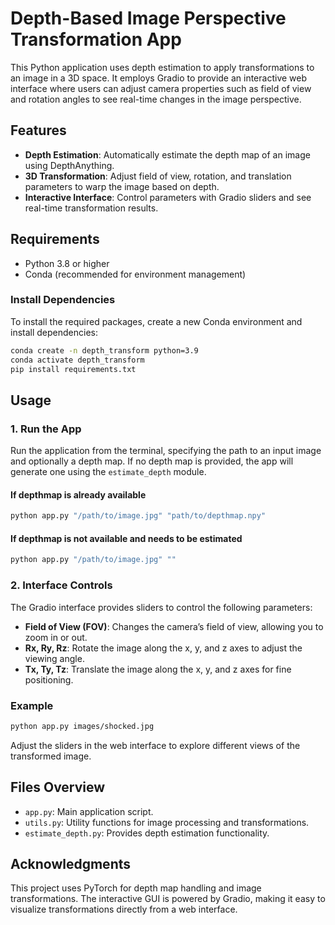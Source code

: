 # Depth-Based Image Perspective Transformation App

This Python application uses depth estimation to apply transformations to an image in a 3D space. It employs Gradio to provide an interactive web interface where users can adjust camera properties such as field of view and rotation angles to see real-time changes in the image perspective.

## Features

- **Depth Estimation**: Automatically estimate the depth map of an image using DepthAnything.
- **3D Transformation**: Adjust field of view, rotation, and translation parameters to warp the image based on depth.
- **Interactive Interface**: Control parameters with Gradio sliders and see real-time transformation results.

## Requirements

- Python 3.8 or higher
- Conda (recommended for environment management)

### Install Dependencies

To install the required packages, create a new Conda environment and install dependencies:

```bash
conda create -n depth_transform python=3.9
conda activate depth_transform
pip install requirements.txt
```

## Usage

### 1. Run the App

Run the application from the terminal, specifying the path to an input image and optionally a depth map. If no depth map is provided, the app will generate one using the `estimate_depth` module.

#### If depthmap is already available
```bash
python app.py "/path/to/image.jpg" "path/to/depthmap.npy"
```

#### If depthmap is not available and needs to be estimated
```bash
python app.py "/path/to/image.jpg" ""
```

### 2. Interface Controls

The Gradio interface provides sliders to control the following parameters:

- **Field of View (FOV)**: Changes the camera’s field of view, allowing you to zoom in or out.
- **Rx, Ry, Rz**: Rotate the image along the x, y, and z axes to adjust the viewing angle.
- **Tx, Ty, Tz**: Translate the image along the x, y, and z axes for fine positioning.

### Example

```bash
python app.py images/shocked.jpg
```

Adjust the sliders in the web interface to explore different views of the transformed image.

## Files Overview

- `app.py`: Main application script.
- `utils.py`: Utility functions for image processing and transformations.
- `estimate_depth.py`: Provides depth estimation functionality.

## Acknowledgments

This project uses PyTorch for depth map handling and image transformations. The interactive GUI is powered by Gradio, making it easy to visualize transformations directly from a web interface.
